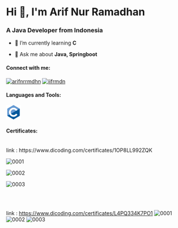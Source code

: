 <h1>Hi 👋, I'm Arif Nur Ramadhan</h1>


<h3>A Java Developer from Indonesia</h3>

- 🌱 I’m currently learning **C**

- 💬 Ask me about **Java, Springboot**

<h4 align="left">Connect with me:</h3>
<p align="left">
<a href="https://twitter.com/arifnrrmdhn" target="blank"><img align="center" src="https://raw.githubusercontent.com/rahuldkjain/github-profile-readme-generator/master/src/images/icons/Social/twitter.svg" alt="arifnrrmdhn" height="30" width="40" /></a>
<a href="https://www.youtube.com/channel/UCqIlRGBsx7NBOoeeFIIp4QQ" target="blank"><img align="center" src="https://raw.githubusercontent.com/rahuldkjain/github-profile-readme-generator/master/src/images/icons/Social/youtube.svg" alt="iifrmdn" height="30" width="40" /></a>
</p>

<h4 align="left">Languages and Tools:</h4>
<p align="left"> 
<!-- C  -->
<a href="https://www.cprogramming.com/" target="_blank" rel="noreferrer"> <img src="https://raw.githubusercontent.com/devicons/devicon/master/icons/c/c-original.svg" alt="c" width="40" height="40"/> </a> 
</p>

<h4 align="left">Certificates:</h4>
<br />
link : https://www.dicoding.com/certificates/1OP8LL992ZQK
      
![0001](https://github.com/arifnrrmdn/arifnrrmdn/assets/91766087/e52f6ae0-66ae-41ea-ac96-2a87b7beb869)    

![0002](https://github.com/arifnrrmdn/arifnrrmdn/assets/91766087/f9609f3b-12d9-4862-87ed-2eebd2cc702e)  

![0003](https://github.com/arifnrrmdn/arifnrrmdn/assets/91766087/430ea2be-cbe7-4dd2-8362-8b20dc88d34d)  

<br />
<br />

link : https://www.dicoding.com/certificates/L4PQ334K7PO1
![0001](https://github.com/arifnrrmdn/arifnrrmdn/assets/91766087/5f349f66-92df-4e3a-b2d9-2bfb3bcb5d5f)
![0002](https://github.com/arifnrrmdn/arifnrrmdn/assets/91766087/1304037c-7520-46b3-8eaa-e2313212b9a3)
![0003](https://github.com/arifnrrmdn/arifnrrmdn/assets/91766087/38e06d22-a79a-4d5e-8e82-13a03860a7fa)



